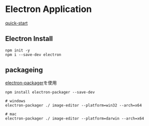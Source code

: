 # Electron Application
[quick-start](https://www.electronjs.org/docs/tutorial/quick-start)

## Electron Install

```bash=
npm init -y
npm i --save-dev electron
```

## packageing

[electron-packager](https://github.com/electron/electron-packager)を使用

```bash=
npm install electron-packager --save-dev

# windows
electron-packager ./ image-editor --platform=win32 --arch=x64

# mac
electron-packager ./ image-editor --platform=darwin --arch=x64
```
